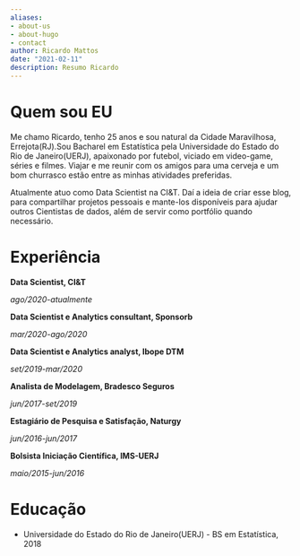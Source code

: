 ```yaml
---
aliases:
- about-us
- about-hugo
- contact
author: Ricardo Mattos
date: "2021-02-11"
description: Resumo Ricardo
---
```

# Quem sou EU

Me chamo Ricardo, tenho 25 anos e sou natural da Cidade Maravilhosa, Errejota(RJ).Sou Bacharel em Estatística pela Universidade do Estado do Rio de Janeiro(UERJ), apaixonado por futebol, viciado em video-game, séries e filmes. Viajar e me reunir com os amigos para uma cerveja e um bom churrasco estão entre as minhas atividades preferidas.

Atualmente atuo como Data Scientist na CI&T. Daí a ideia de criar esse blog, para compartilhar projetos pessoais e mante-los disponíveis para ajudar outros Cientistas de dados, além de servir como portfólio quando necessário.

# Experiência

**Data Scientist, CI&T** 

*ago/2020-atualmente*

**Data Scientist e Analytics consultant, Sponsorb**

*mar/2020-ago/2020*

**Data Scientist e Analytics analyst, Ibope DTM**

*set/2019-mar/2020*

**Analista de Modelagem, Bradesco Seguros**

*jun/2017-set/2019*

**Estagiário de Pesquisa e Satisfação, Naturgy**

*jun/2016-jun/2017*

**Bolsista Iniciação Científica, IMS-UERJ**

*maio/2015-jun/2016*

# Educação

  * Universidade do Estado do Rio de Janeiro(UERJ) - BS em Estatística, 2018 

